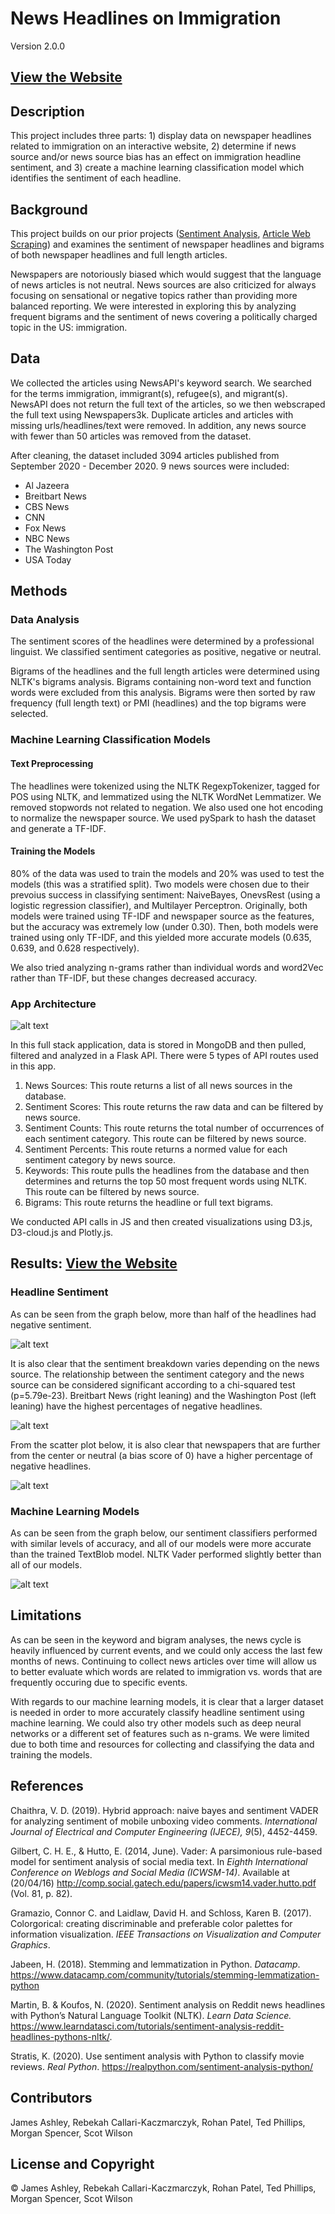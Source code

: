 # News Headlines on Immigration
Version 2.0.0

## [View the Website](https://immigrant-headlines-sentiment.herokuapp.com/)

## Description
This project includes three parts: 1) display data on newspaper headlines related to immigration on an interactive website, 2) determine if news source and/or news source bias has an effect on immigration headline sentiment, and 3) create a machine learning classification model which identifies the sentiment of each headline.

## Background
This project builds on our prior projects ([Sentiment Analysis](https://github.com/James-Ashley/sentiment_analysis), [Article Web Scraping](https://github.com/James-Ashley/News_Full_Text_Articles)) and examines the sentiment of newspaper headlines and bigrams of both newspaper headlines and full length articles. 

Newspapers are notoriously biased which would suggest that the language of news articles is not neutral. News sources are also criticized for always focusing on sensational or negative topics rather than providing more balanced reporting. We were interested in exploring this by analyzing frequent bigrams and the sentiment of news covering a politically charged topic in the US: immigration.

## Data
We collected the articles using NewsAPI's keyword search. We searched for the terms immigration, immigrant(s), refugee(s), and migrant(s). NewsAPI does not return the full text of the articles, so we then webscraped the full text using Newspapers3k. Duplicate articles and articles with missing urls/headlines/text were removed. In addition, any news source with fewer than 50 articles was removed from the dataset. 

After cleaning, the dataset included 3094 articles published from September 2020 - December 2020. 9 news sources were included:
* Al Jazeera
* Breitbart News
* CBS News
* CNN
* Fox News
* NBC News 
* The Washington Post
* USA Today

## Methods
### Data Analysis
The sentiment scores of the headlines were determined by a professional linguist. We classified sentiment categories as positive, negative or neutral.

Bigrams of the headlines and the full length articles were determined using NLTK's bigrams analysis. Bigrams containing non-word text and function words were excluded from this analysis. Bigrams were then sorted by raw frequency (full length text) or PMI (headlines) and the top bigrams were selected. 

### Machine Learning Classification Models
#### Text Preprocessing
The headlines were tokenized using the NLTK RegexpTokenizer, tagged for POS using NLTK, and lemmatized using the NLTK WordNet Lemmatizer. We removed stopwords not related to negation. We also used one hot encoding to normalize the newspaper source. We used pySpark to hash the dataset and generate a TF-IDF. 

#### Training the Models
80% of the data was used to train the models and 20% was used to test the models (this was a stratified split). Two models were chosen due to their prevoius success in classifying sentiment: NaiveBayes, OnevsRest (using a logistic regression classifier), and Multilayer Perceptron. Originally, both models were trained using TF-IDF and newspaper source as the features, but the accuracy was extremely low (under 0.30). Then, both models were trained using only TF-IDF, and this yielded more accurate models (0.635, 0.639, and 0.628 respectively).

We also tried analyzing n-grams rather than individual words and word2Vec rather than TF-IDF, but these changes decreased accuracy.

### App Architecture
![alt text](https://github.com/James-Ashley/sentiment-analysis-dashboard/blob/main/static/images/architecture.jpg "App Architecture")

In this full stack application, data is stored in MongoDB and then pulled, filtered and analyzed in a Flask API. There were 5 types of API routes used in this app.
1. News Sources: This route returns a list of all news sources in the database.
2. Sentiment Scores: This route returns the raw data and can be filtered by news source.
3. Sentiment Counts: This route returns the total number of occurrences of each sentiment category. This route can be filtered by news source.
4. Sentiment Percents: This route returns a normed value for each sentiment category by news source.
4. Keywords: This route pulls the headlines from the database and then determines and returns the top 50 most frequent words using NLTK. This route can be filtered by news source.
5. Bigrams: This route returns the headline or full text bigrams.

We conducted API calls in JS and then created visualizations using D3.js, D3-cloud.js and Plotly.js.

## Results: [View the Website](https://immigrant-headlines-sentiment.herokuapp.com/)
### Headline Sentiment
As can be seen from the graph below, more than half of the headlines had negative sentiment.

![alt text](https://github.com/James-Ashley/sentiment-analysis-dashboard/blob/main/sentiment_analysis/images/headlinesentimentstotal.png "Sentiment Breakdown")

It is also clear that the sentiment breakdown varies depending on the news source. The relationship between the sentiment category and the news source can be considered significant according to a chi-squared test (p=5.79e-23). Breitbart News (right leaning) and the Washington Post (left leaning) have the highest percentages of negative headlines.

![alt text](https://github.com/James-Ashley/sentiment-analysis-dashboard/blob/main/sentiment_analysis/images/headlinesentimentspercentlegend.png "Sentiment Breakdown by Source")

From the scatter plot below, it is also clear that newspapers that are further from the center or neutral (a bias score of 0) have a higher percentage of negative headlines. 

![alt text](https://github.com/James-Ashley/sentiment-analysis-dashboard/blob/main/sentiment_analysis/images/negsentimentandbias.png "Negative Sentiment by Bias")

### Machine Learning Models
As can be seen from the graph below, our sentiment classifiers performed with similar levels of accuracy, and all of our models were more accurate than the trained TextBlob model. NLTK Vader performed slightly better than all of our models. 

![alt text](https://github.com/James-Ashley/sentiment-analysis-dashboard/blob/main/sentiment_classification/modelaccuracy.png "Model Accuracy")

## Limitations
As can be seen in the keyword and bigram analyses, the news cycle is heavily influenced by current events, and we could only access the last few months of news. Continuing to collect news articles over time will allow us to better evaluate which words are related to immigration vs. words that are frequently occuring due to specific events.

With regards to our machine learning models, it is clear that a larger dataset is needed in order to more accurately classify headline sentiment using machine learning. We could also try other models such as deep neural networks or a different set of features such as n-grams. We were limited due to both time and resources for collecting and classifying the data and training the models. 

## References 
Chaithra, V. D. (2019). Hybrid approach: naive bayes and sentiment VADER for analyzing sentiment of mobile unboxing video comments. *International Journal of Electrical and Computer Engineering (IJECE), 9*(5), 4452-4459.

Gilbert, C. H. E., & Hutto, E. (2014, June). Vader: A parsimonious rule-based model for sentiment analysis of social media text. In *Eighth International Conference on Weblogs and Social Media (ICWSM-14)*. Available at (20/04/16) http://comp.social.gatech.edu/papers/icwsm14.vader.hutto.pdf (Vol. 81, p. 82).

Gramazio, Connor C. and Laidlaw, David H. and Schloss, Karen B. (2017). Colorgorical: creating discriminable and preferable color palettes for information visualization. *IEEE Transactions on Visualization and Computer Graphics*.

Jabeen, H. (2018). Stemming and lemmatization in Python. *Datacamp*. https://www.datacamp.com/community/tutorials/stemming-lemmatization-python 

Martin, B. & Koufos, N. (2020). Sentiment analysis on Reddit news headlines with Python’s Natural Language Toolkit (NLTK). *Learn Data Science.* https://www.learndatasci.com/tutorials/sentiment-analysis-reddit-headlines-pythons-nltk/.
 
Stratis, K. (2020). Use sentiment analysis with Python to classify movie reviews. *Real Python*. https://realpython.com/sentiment-analysis-python/ 


## Contributors
James Ashley, Rebekah Callari-Kaczmarczyk, Rohan Patel, Ted Phillips, Morgan Spencer, Scot Wilson

## License and Copyright
&copy; James Ashley, Rebekah Callari-Kaczmarczyk, Rohan Patel, Ted Phillips, Morgan Spencer, Scot Wilson
